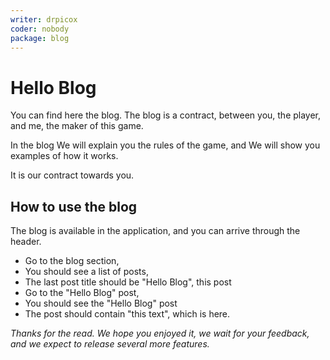 ```yaml
---
writer: drpicox
coder: nobody
package: blog
---
```

# Hello Blog

You can find here the blog.
The blog is a contract, between you, the player, and me, the maker of this game.

In the blog We will explain you the rules of the game,
and We will show you examples of how it works.

It is our contract towards you.

## How to use the blog

The blog is available in the application, and you can arrive through the header.

 * Go to the blog section,
 * You should see a list of posts,
 * The last post title should be "Hello Blog", this post
 * Go to the "Hello Blog" post,
 * You should see the "Hello Blog" post
 * The post should contain "this text", which is here.

_Thanks for the read._
_We hope you enjoyed it, we wait for your feedback, and we expect to release several more features._

